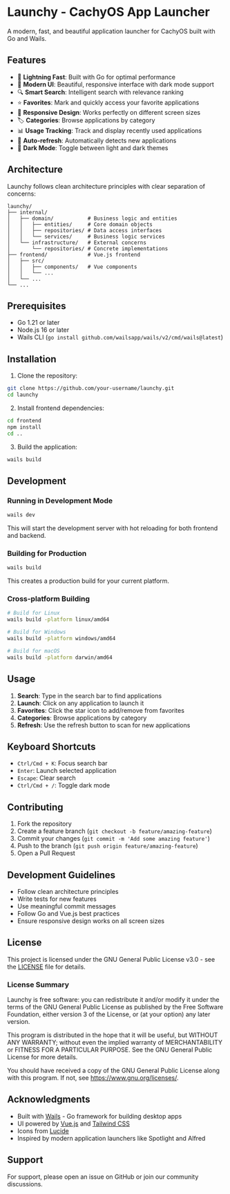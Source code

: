 # Launchy - CachyOS App Launcher

A modern, fast, and beautiful application launcher for CachyOS built with Go and Wails.

## Features

- 🚀 **Lightning Fast**: Built with Go for optimal performance
- 🎨 **Modern UI**: Beautiful, responsive interface with dark mode support
- 🔍 **Smart Search**: Intelligent search with relevance ranking
- ⭐ **Favorites**: Mark and quickly access your favorite applications
- 📱 **Responsive Design**: Works perfectly on different screen sizes
- 🏷️ **Categories**: Browse applications by category
- 📊 **Usage Tracking**: Track and display recently used applications
- 🔄 **Auto-refresh**: Automatically detects new applications
- 🌙 **Dark Mode**: Toggle between light and dark themes

## Architecture

Launchy follows clean architecture principles with clear separation of concerns:

```
launchy/
├── internal/
│   ├── domain/           # Business logic and entities
│   │   ├── entities/     # Core domain objects
│   │   ├── repositories/ # Data access interfaces
│   │   └── services/     # Business logic services
│   └── infrastructure/   # External concerns
│       └── repositories/ # Concrete implementations
├── frontend/             # Vue.js frontend
│   ├── src/
│   │   ├── components/   # Vue components
│   │   └── ...
│   └── ...
└── ...
```

## Prerequisites

- Go 1.21 or later
- Node.js 16 or later
- Wails CLI (`go install github.com/wailsapp/wails/v2/cmd/wails@latest`)

## Installation

1. Clone the repository:
```bash
git clone https://github.com/your-username/launchy.git
cd launchy
```

2. Install frontend dependencies:
```bash
cd frontend
npm install
cd ..
```

3. Build the application:
```bash
wails build
```

## Development

### Running in Development Mode

```bash
wails dev
```

This will start the development server with hot reloading for both frontend and backend.

### Building for Production

```bash
wails build
```

This creates a production build for your current platform.

### Cross-platform Building

```bash
# Build for Linux
wails build -platform linux/amd64

# Build for Windows
wails build -platform windows/amd64

# Build for macOS
wails build -platform darwin/amd64
```

## Usage

1. **Search**: Type in the search bar to find applications
2. **Launch**: Click on any application to launch it
3. **Favorites**: Click the star icon to add/remove from favorites
4. **Categories**: Browse applications by category
5. **Refresh**: Use the refresh button to scan for new applications

## Keyboard Shortcuts

- `Ctrl/Cmd + K`: Focus search bar
- `Enter`: Launch selected application
- `Escape`: Clear search
- `Ctrl/Cmd + /`: Toggle dark mode

## Contributing

1. Fork the repository
2. Create a feature branch (`git checkout -b feature/amazing-feature`)
3. Commit your changes (`git commit -m 'Add some amazing feature'`)
4. Push to the branch (`git push origin feature/amazing-feature`)
5. Open a Pull Request

## Development Guidelines

- Follow clean architecture principles
- Write tests for new features
- Use meaningful commit messages
- Follow Go and Vue.js best practices
- Ensure responsive design works on all screen sizes

## License

This project is licensed under the GNU General Public License v3.0 - see the [LICENSE](LICENSE) file for details.

### License Summary

Launchy is free software: you can redistribute it and/or modify it under the terms of the GNU General Public License as published by the Free Software Foundation, either version 3 of the License, or (at your option) any later version.

This program is distributed in the hope that it will be useful, but WITHOUT ANY WARRANTY; without even the implied warranty of MERCHANTABILITY or FITNESS FOR A PARTICULAR PURPOSE. See the GNU General Public License for more details.

You should have received a copy of the GNU General Public License along with this program. If not, see <https://www.gnu.org/licenses/>.

## Acknowledgments

- Built with [Wails](https://wails.io/) - Go framework for building desktop apps
- UI powered by [Vue.js](https://vuejs.org/) and [Tailwind CSS](https://tailwindcss.com/)
- Icons from [Lucide](https://lucide.dev/)
- Inspired by modern application launchers like Spotlight and Alfred

## Support

For support, please open an issue on GitHub or join our community discussions.
